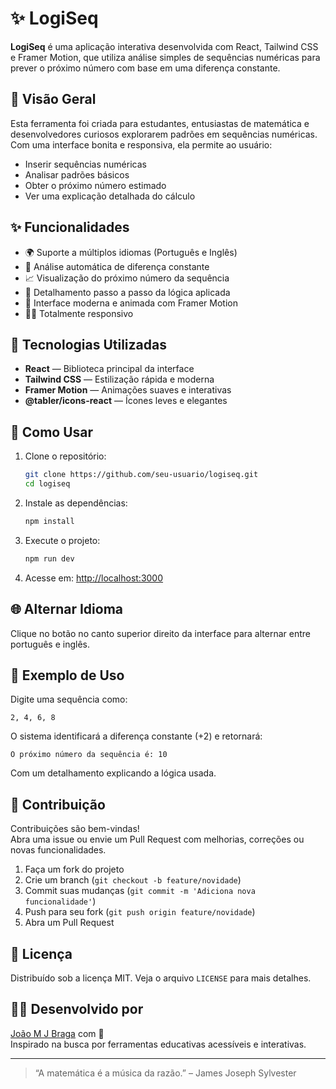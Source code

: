 # ✨ LogiSeq

**LogiSeq** é uma aplicação interativa desenvolvida com React, Tailwind CSS e Framer Motion, que utiliza análise simples de sequências numéricas para prever o próximo número com base em uma diferença constante.

## 📌 Visão Geral

Esta ferramenta foi criada para estudantes, entusiastas de matemática e desenvolvedores curiosos explorarem padrões em sequências numéricas. Com uma interface bonita e responsiva, ela permite ao usuário:

- Inserir sequências numéricas
- Analisar padrões básicos
- Obter o próximo número estimado
- Ver uma explicação detalhada do cálculo

## ✨ Funcionalidades

- 🌍 Suporte a múltiplos idiomas (Português e Inglês)
- 🔢 Análise automática de diferença constante
- 📈 Visualização do próximo número da sequência
- 📃 Detalhamento passo a passo da lógica aplicada
- 💜 Interface moderna e animada com Framer Motion
- 👨‍💻 Totalmente responsivo

## 🚀 Tecnologias Utilizadas

- **React** — Biblioteca principal da interface
- **Tailwind CSS** — Estilização rápida e moderna
- **Framer Motion** — Animações suaves e interativas
- **@tabler/icons-react** — Ícones leves e elegantes

## 🧠 Como Usar

1. Clone o repositório:
   ```bash
   git clone https://github.com/seu-usuario/logiseq.git
   cd logiseq
   ```

2. Instale as dependências:
   ```bash
   npm install
   ```

3. Execute o projeto:
   ```bash
   npm run dev
   ```

4. Acesse em: [http://localhost:3000](http://localhost:3000)

## 🌐 Alternar Idioma

Clique no botão no canto superior direito da interface para alternar entre português e inglês.

## 🧮 Exemplo de Uso

Digite uma sequência como:

```
2, 4, 6, 8
```

O sistema identificará a diferença constante (+2) e retornará:

```
O próximo número da sequência é: 10
```

Com um detalhamento explicando a lógica usada.

## 🤝 Contribuição

Contribuições são bem-vindas!  
Abra uma issue ou envie um Pull Request com melhorias, correções ou novas funcionalidades.

1. Faça um fork do projeto
2. Crie um branch (`git checkout -b feature/novidade`)
3. Commit suas mudanças (`git commit -m 'Adiciona nova funcionalidade'`)
4. Push para seu fork (`git push origin feature/novidade`)
5. Abra um Pull Request

## 🪪 Licença

Distribuído sob a licença MIT. Veja o arquivo `LICENSE` para mais detalhes.

## 👨‍💻 Desenvolvido por

[João M J Braga](https://github.com/joaomjbraga) com 💜  
Inspirado na busca por ferramentas educativas acessíveis e interativas.

---

> “A matemática é a música da razão.” – James Joseph Sylvester